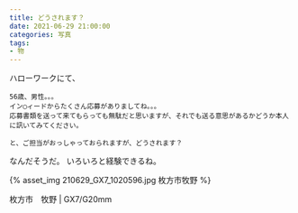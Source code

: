 ```yaml
---
title: どうされます？
date: 2021-06-29 21:00:00
categories: 写真
tags:
- 物
---
```


ハローワークにて、

```
56歳、男性。。。
イン◯ィードからたくさん応募がありましてね。。。
応募書類を送って来てもらっても無駄だと思いますが、それでも送る意思があるかどうか本人に訊いてみてください。

と、ご担当がおっしゃっておられますが、どうされます？
```

なんだそうだ。
いろいろと経験できるね。

{% asset_img 210629_GX7_1020596.jpg 枚方市牧野 %}

枚方市　牧野 | GX7/G20mm
